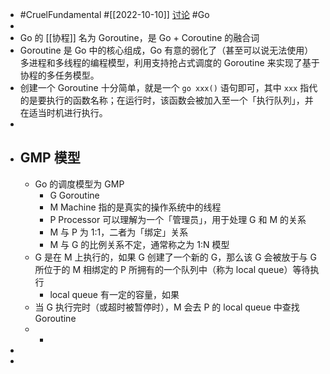 - #CruelFundamental #[[2022-10-10]] [讨论](https://github.com/CYZH1307/CruelFundamental/tree/main/homework/202210/10) #Go
-
- Go 的 [[协程]] 名为 Goroutine，是 Go + Coroutine 的融合词
- Goroutine 是 Go 中的核心组成，Go 有意的弱化了（甚至可以说无法使用）多进程和多线程的编程模型，利用支持抢占式调度的 Goroutine 来实现了基于协程的多任务模型。
- 创建一个 Goroutine 十分简单，就是一个 `go xxx()` 语句即可，其中 `xxx` 指代的是要执行的函数名称；在运行时，该函数会被加入至一个「执行队列」，并在适当时机进行执行。
-
- ## GMP 模型
	- Go 的调度模型为 GMP
		- G Goroutine
		- M Machine 指的是真实的操作系统中的线程
		- P Processor 可以理解为一个「管理员」，用于处理 G 和 M 的关系
		- M 与 P 为 1:1，二者为「绑定」关系
		- M 与 G 的比例关系不定，通常称之为 1:N 模型
	- G 是在 M 上执行的，如果 G 创建了一个新的 G，那么该 G 会被放于与 G 所位于的 M 相绑定的 P 所拥有的一个队列中（称为 local queue）等待执行
		- local queue 有一定的容量，如果
	- 当 G 执行完时（或超时被暂停时），M 会去 P 的 local queue 中查找 Goroutine
	-
		-
-
-